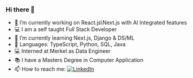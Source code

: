 ### Hi there 👋


- 🔭 I’m currently working on React.js\Next.js with AI Integrated features
- 💻 I am a self taught Full Stack Developer
- 🌱 I’m currently learning Next.js, Django & DS/ML
- 🌟 Languages: TypeScript, Python, SQL, Java
- 💻 Interned at Merkel as Data Engineer
- 📚 I have a Masters Degree in Computer Application
- 📫 How to reach me: <a target='_blank' href="https://www.linkedin.com/in/siddharth--nair/"><img src="https://img.shields.io/badge/linkedin-%230A66C2.svg?style=plastic&logo=linkedin&logoColor=white" alt="LinkedIn"/></a>
